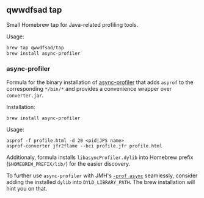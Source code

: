 ## qwwdfsad tap

Small Homebrew tap for Java-related profiling tools.

Usage:

```bash
brew tap qwwdfsad/tap
brew install async-profiler
```

### async-profiler

Formula for the binary installation of [async-profiler](https://github.com/async-profiler/async-profiler)
that adds `asprof` to the corresponding `*/bin/*` and provides a convenience wrapper over `converter.jar`.

Installation:
```
brew install async-profiler
```

Usage:
```
asprof -f profile.html -d 20 <pid|JPS name>
asprof-converter jfr2flame --bci profile.jfr profile.html
```

Additionaly, formula installs `libasyncProfiler.dylib` into Homebrew prefix (`$HOMEBREW_PREFIX/lib/`) for the easier discovery.

To further use `async-profiler` with JMH's [`-prof async`](https://github.com/openjdk/jmh/blob/641f0480632f47e0dbdbf454105bbda550dd5eb7/jmh-core/src/main/java/org/openjdk/jmh/profile/AsyncProfiler.java#L65) seamlessly,
consider adding the installed `dylib` into `DYLD_LIBRARY_PATH`. The brew installation will hint you on that.